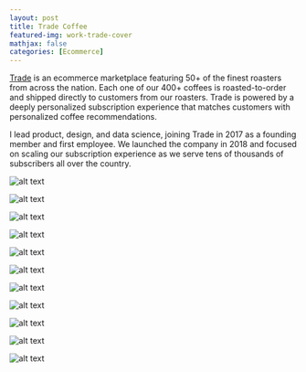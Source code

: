 ```yaml
---
layout: post
title: Trade Coffee
featured-img: work-trade-cover
mathjax: false
categories: [Ecommerce]
---
```


[Trade](https://www.drinktrade.com) is an ecommerce marketplace featuring 50+ of the finest roasters from across the nation. Each one of our 400+ coffees is roasted-to-order and shipped directly to customers from our roasters. Trade is powered by a deeply personalized subscription experience that matches customers with personalized coffee recommendations. 

I lead product, design, and data science, joining Trade in 2017 as a founding member and first employee. We launched the company in 2018 and focused on scaling our subscription experience as we serve tens of thousands of subscribers all over the country. 

![alt text](/site/assets/img/posts/Trade_1.png "Trade Coffee")

![alt text](/site/assets/img/posts/Trade_2.png "Trade Coffee")

![alt text](/site/assets/img/posts/Trade_3.png "Trade Coffee")

![alt text](/site/assets/img/posts/Trade_4.png "Trade Coffee")

![alt text](/site/assets/img/posts/Trade_5.png "Trade Coffee")

![alt text](/site/assets/img/posts/Trade_6.png "Trade Coffee")

![alt text](/site/assets/img/posts/Trade_7.png "Trade Coffee")

![alt text](/site/assets/img/posts/Trade_9.png "Trade Coffee")

![alt text](/site/assets/img/posts/Trade_10.png "Trade Coffee")

![alt text](/site/assets/img/posts/Trade_11.png "Trade Coffee")

![alt text](/site/assets/img/posts/Trade_12.png "Trade Coffee")